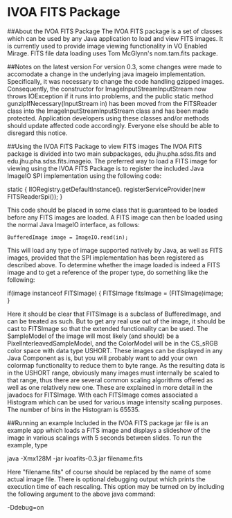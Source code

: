 # IVOA FITS Package

##About the IVOA FITS Package
The IVOA FITS package is a set of classes which can be used by any Java application to load and view FITS images. It is currently used to provide image viewing functionality in VO Enabled Mirage. FITS file data loading uses Tom McGlynn's nom.tam.fits package.

##Notes on the latest version
For version 0.3, some changes were made to accomodate a change in the underlying java imageio implementation. Specifically, it was necessary to change the code handling gzipped images. Consequently, the constructor for ImageInputStreamInputStream now throws IOException if it runs into problems, and the public static method gunzipIfNecessary(InputStream in) has been moved from the FITSReader class into the ImageInputStreamInputStream class and has been made protected. Application developers using these classes and/or methods should update affected code accordingly. Everyone else should be able to disregard this notice.

##Using the IVOA FITS Package to view FITS images
The IVOA FITS package is divided into two main subpackages, edu.jhu.pha.sdss.fits and edu.jhu.pha.sdss.fits.imageio. The preferred way to load a FITS image for viewing using the IVOA FITS Package is to register the included Java ImageIO SPI implementation using the following code:

  static
  {
    IIORegistry.getDefaultInstance().
      registerServiceProvider(new FITSReaderSpi());
  }

This code should be placed in some class that is guaranteed to be loaded before any FITS images are loaded. A FITS image can then be loaded using the normal Java ImageIO interface, as follows:

    BufferedImage image = ImageIO.read(in);

This will load any type of image supported natively by Java, as well as FITS images, provided that the SPI implementation has been registered as described above. To determine whether the image loaded is indeed a FITS image and to get a reference of the proper type, do something like the following:

  if(image instanceof FITSImage)
  {
    FITSImage fitsImage = (FITSImage)image;
  }

Here it should be clear that FITSImage is a subclass of BufferedImage, and can be treated as such. But to get any real use out of the image, it should be cast to FITSImage so that the extended functionality can be used. The SampleModel of the image will most likely (and should) be a PixelInterleavedSampleModel, and the ColorModel will be in the CS_sRGB color space with data type USHORT. These images can be displayed in any Java Component as is, but you will probably want to add your own colormap functionality to reduce them to byte range. As the resulting data is in the USHORT range, obviously many images must internally be scaled to that range, thus there are several common scaling algorithms offered as well as one relatively new one. These are explained in more detail in the javadocs for FITSImage. With each FITSImage comes associated a Histogram which can be used for various image intensity scaling purposes. The number of bins in the Histogram is 65535.

##Running an example
Included in the IVOA FITS package jar file is an example app which loads a FITS image and displays a slideshow of the image in various scalings with 5 seconds between slides. To run the example, type

java -Xmx128M -jar ivoafits-0.3.jar filename.fits

Here "filename.fits" of course should be replaced by the name of some actual image file. There is optional debugging output which prints the execution time of each rescaling. This option may be turned on by including the following argument to the above java command:

-Ddebug=on
